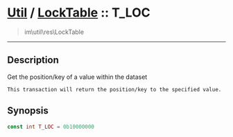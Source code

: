 # [Util](Util.md) / [LockTable](Util-LockTable.md) :: T_LOC
 > im\util\res\LockTable
____

## Description
Get the position/key of a value within the dataset

    This transaction will return the position/key to the specified value.  

## Synopsis
```php
const int T_LOC = 0b10000000
```
